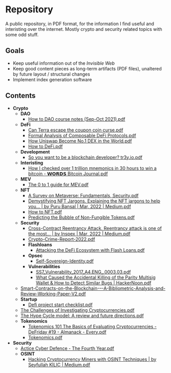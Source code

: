 # Repository

A public repository, in PDF format, for the information I find useful and interisting over the internet. Mostly crypto and security related topics with some odd stuff.

## Goals

* Keep useful information out of the _Invisible Web_
* Keep good content pieces as long-term artifacts (PDF files), unaltered by future layout / structural changes
* Implement index generation software

## Contents

* **Crypto**
    * **DAO**
        * [How to DAO course notes (Sep-Oct 2021).pdf](https://github.com/nelo-crypto/repository/tree/main/Crypto%2FDAO%2FHow%20to%20DAO%20course%20notes%20(Sep-Oct%202021).pdf)
    * **DeFi**
        * [Can Terra escape the coupon coin curse.pdf](https://github.com/nelo-crypto/repository/tree/main/Crypto%2FDeFi%2FCan%20Terra%20escape%20the%20coupon%20coin%20curse.pdf)
        * [Formal Analysis of Composable DeFi Protocols.pdf](https://github.com/nelo-crypto/repository/tree/main/Crypto%2FDeFi%2FFormal%20Analysis%20of%20Composable%20DeFi%20Protocols.pdf)
        * [How Uniswap Become No.1 DEX in the World.pdf](https://github.com/nelo-crypto/repository/tree/main/Crypto%2FDeFi%2FHow%20Uniswap%20Become%20No.1%20DEX%20in%20the%20World.pdf)
        * [How to DeFi.pdf](https://github.com/nelo-crypto/repository/tree/main/Crypto%2FDeFi%2FHow%20to%20DeFi.pdf)
    * **Development**
        * [So you want to be a blockchain developer? tr3y.io.pdf](https://github.com/nelo-crypto/repository/tree/main/Crypto%2FDevelopment%2FSo%20you%20want%20to%20be%20a%20blockchain%20developer%3F%20tr3y.io.pdf)
    * **Interisting**
        * [How I checked over 1 trillion mnemonics in 30 hours to win a bitcoin - 𝗪𝗢𝗥𝗗𝗦 Bitcoin Journal.pdf](https://github.com/nelo-crypto/repository/tree/main/Crypto%2FInteristing%2FHow%20I%20checked%20over%201%20trillion%20mnemonics%20in%2030%20hours%20to%20win%20a%20bitcoin%20-%20%F0%9D%97%AA%F0%9D%97%A2%F0%9D%97%A5%F0%9D%97%97%F0%9D%97%A6%20Bitcoin%20Journal.pdf)
    * **MEV**
        * [The 0 to 1 guide for MEV.pdf](https://github.com/nelo-crypto/repository/tree/main/Crypto%2FMEV%2FThe%200%20to%201%20guide%20for%20MEV.pdf)
    * **NFT**
        * [A Survey on Metaverse: Fundamentals, Security.pdf](https://github.com/nelo-crypto/repository/tree/main/Crypto%2FNFT%2FA%20Survey%20on%20Metaverse%3A%20Fundamentals%2C%20Security.pdf)
        * [Demystifying NFT Jargons. Explaining the NFT jargons to help you… | by Puru Bansal | Mar, 2022 | Medium.pdf](https://github.com/nelo-crypto/repository/tree/main/Crypto%2FNFT%2FDemystifying%20NFT%20Jargons.%20Explaining%20the%20NFT%20jargons%20to%20help%20you%E2%80%A6%20%7C%20by%20Puru%20Bansal%20%7C%20Mar%2C%202022%20%7C%20Medium.pdf)
        * [How to NFT.pdf](https://github.com/nelo-crypto/repository/tree/main/Crypto%2FNFT%2FHow%20to%20NFT.pdf)
        * [Predicting the Bubble of Non-Fungible Tokens.pdf](https://github.com/nelo-crypto/repository/tree/main/Crypto%2FNFT%2FPredicting%20the%20Bubble%20of%20Non-Fungible%20Tokens.pdf)
    * **Security**
        * [Cross-Contract Reentrancy Attack. Reentrancy attack is one of the most… | by Inspex | Mar, 2022 | Medium.pdf](https://github.com/nelo-crypto/repository/tree/main/Crypto%2FSecurity%2FCross-Contract%20Reentrancy%20Attack.%20Reentrancy%20attack%20is%20one%20of%20the%20most%E2%80%A6%20%7C%20by%20Inspex%20%7C%20Mar%2C%202022%20%7C%20Medium.pdf)
        * [Crypto-Crime-Report-2022.pdf](https://github.com/nelo-crypto/repository/tree/main/Crypto%2FSecurity%2FCrypto-Crime-Report-2022.pdf)
        * **Flashloans**
            * [Attacking the DeFi Ecosystem with Flash Loans.pdf](https://github.com/nelo-crypto/repository/tree/main/Crypto%2FSecurity%2FFlashloans%2FAttacking%20the%20DeFi%20Ecosystem%20with%20Flash%20Loans.pdf)
        * **Opsec**
            * [Self-Sovereign-Identity.pdf](https://github.com/nelo-crypto/repository/tree/main/Crypto%2FSecurity%2FOpsec%2FSelf-Sovereign-Identity.pdf)
        * **Vulnerabilities**
            * [SS7_Vulnerability_2017_A4.ENG_.0003.03.pdf](https://github.com/nelo-crypto/repository/tree/main/Crypto%2FSecurity%2FVulnerabilities%2FSS7_Vulnerability_2017_A4.ENG_.0003.03.pdf)
            * [What Caused the Accidental Killing of the Parity Multisig Wallet & How to Detect Similar Bugs | HackerNoon.pdf](https://github.com/nelo-crypto/repository/tree/main/Crypto%2FSecurity%2FVulnerabilities%2FWhat%20Caused%20the%20Accidental%20Killing%20of%20the%20Parity%20Multisig%20Wallet%20%26%20How%20to%20Detect%20Similar%20Bugs%20%7C%20HackerNoon.pdf)
    * [Smart-Contracts-on-the-Blockchain-–-A-Bibliometric-Analysis-and-Review-Working-Paper-V2.pdf](https://github.com/nelo-crypto/repository/tree/main/Crypto%2FSmart-Contracts-on-the-Blockchain-%E2%80%93-A-Bibliometric-Analysis-and-Review-Working-Paper-V2.pdf)
    * **Startup**
        * [Defi project start checklist.pdf](https://github.com/nelo-crypto/repository/tree/main/Crypto%2FStartup%2FDefi%20project%20start%20checklist.pdf)
    * [The Challenges of Investigating Cryptocurrencies.pdf](https://github.com/nelo-crypto/repository/tree/main/Crypto%2FThe%20Challenges%20of%20Investigating%20Cryptocurrencies.pdf)
    * [The Hype Cycle model: A review and future directions.pdf](https://github.com/nelo-crypto/repository/tree/main/Crypto%2FThe%20Hype%20Cycle%20model%3A%20A%20review%20and%20future%20directions.pdf)
    * **Tokenomics**
        * [Tokenomics 101 The Basics of Evaluating Cryptocurrencies - DeFriday #19 - Almanack - Every.pdf](https://github.com/nelo-crypto/repository/tree/main/Crypto%2FTokenomics%2FTokenomics%20101%20The%20Basics%20of%20Evaluating%20Cryptocurrencies%20-%20DeFriday%20%2319%20-%20Almanack%20-%20Every.pdf)
        * [Tokenomics.pdf](https://github.com/nelo-crypto/repository/tree/main/Crypto%2FTokenomics%2FTokenomics.pdf)
* **Security**
    * [Actice Cyber Defence - The Fourth Year.pdf](https://github.com/nelo-crypto/repository/tree/main/Security%2FActice%20Cyber%20Defence%20-%20The%20Fourth%20Year.pdf)
    * **OSINT**
        * [Hacking Cryptocurrency Miners with OSINT Techniques | by Seyfullah KILIÇ | Medium.pdf](https://github.com/nelo-crypto/repository/tree/main/Security%2FOSINT%2FHacking%20Cryptocurrency%20Miners%20with%20OSINT%20Techniques%20%7C%20by%20Seyfullah%20KILI%C3%87%20%7C%20Medium.pdf)
